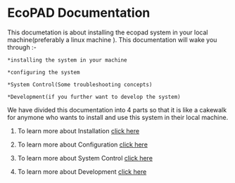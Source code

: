 EcoPAD Documentation
===================

This documetation is about installing the ecopad system in your local machine(preferably a linux machine ). This documentation will wake you through :-


    *installing the system in your machine

    *configuring the system

    *System Control(Some troubleshooting concepts)

    *Development(if you further want to develop the system)


We have divided this documentation into 4 parts so that it is like a cakewalk for anymone who wants to install and  use  this system 
in their local machine.


1. To learn more about Installation [click here](https://github.com/ou-ecolab/ecopad_documentation/tree/master/install)

2. To learn more about Configuration [click here](https://github.com/ou-ecolab/ecopad_documentation/tree/master/configure)

3. To learn more about System Control [click here](https://github.com/ou-ecolab/ecopad_documentation/tree/master/system_control)

4. To learn more about Development [click here]()





